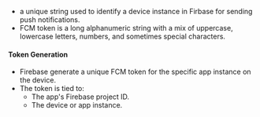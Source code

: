 - a unique string used to identify a device instance in Firbase for sending push notifications.
- FCM token is a long alphanumeric string with a mix of uppercase, lowercase letters, numbers, and sometimes special characters.

#### Token Generation
- Firebase generate a unique FCM token for the specific app instance on the device.
- The token is tied to:
	- The app's Firebase project ID.
	- The device or app instance.